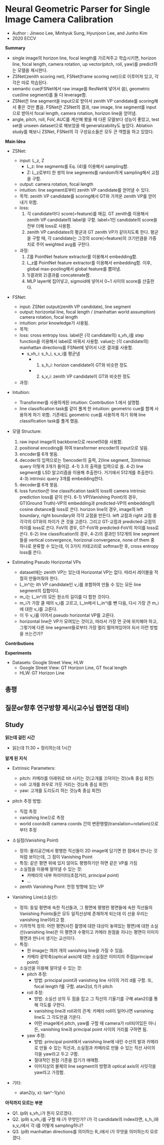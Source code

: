 # Neural Geometric Parser for Single Image Camera Calibration
- Author : Jinwoo Lee, Minhyuk Sung, Hyunjoon Lee, and Junho Kim
- 2020 ECCV

**Summary**
- single image의 horizon line, focal length를 가르쳐주고 학습시키면, horizon line, focal length, camera rotation, up vector(pitch, roll, yaw)를 predict하는 모델을 제시한다. 
- ZSNet(zenith scoring net), FSNet(frame scoring net)으로 이루어져 있고, 각각은 따로 학습된다.
- semantic cue(FSNet에서 raw image를 ResNet에 넣어서 씀), geometric cue(line segment)를 둘 다 leverage함.
- ZSNet은 line segment을 input으로 받아서 zenith VP candidate를 scoring해서 좋은 것만 뽑음. FSNet은 ZSNet의 결과, raw image, line segment를 input으로 받아서 focal length, camera rotation, horizon line을 얻어냄.
- angle, pitch, roll, FoV, AUC를 계산해 봤을 때 다른 모델보다 성능이 좋았고, test set을 unseen dataset으로 해보았을 때 generalizability도 높았다. Ablation study를 해보니 ZSNet, FSNet의 각 구성요소들은 모두 큰 역할을 하고 있었다.

**Main Idea**
- ZSNet: 
  - input: L_z, Z
    - L_z: line segments를 Eq. (4)를 이용해서 sampling함.
    - Z: L_z로부터 한 쌍의 line segments를 random하게 sampling해서 교점을 구함.
  - output: camera rotation, focal length
  - intuition: line segment로부터 zenith VP candidate를 얻어낼 수 있다.
  - 목적: zenith VP candidate를 scoring해서 GT와 가까운 zenith VP를 얻어내기 위함.
  - loss: 
    1) 각 candidate마다 score(=feature)를 매김. GT zenith를 이용해서 zenith VP candidate의 label을 구함. label=1인 candidate의 score을 전부 더해 loss로 사용함.
    2) zenith VP candidates의 평균과 GT zenith VP가 같아지도록 한다. 평균을 구할 때, 각 candidate는 그것의 score(=feature)의 크기만큼을 가중치로 주어 weighted avg를 구한다.
  - 과정:
    1) Z를 PointNet feature extractor를 이용해서 embedding함.
    2) L_z를 PointNet feature extractor를 이용해서 embedding함. 이후, global max-pooling해서 global feature를 뽑아냄.
    3) 1)결과와 2)결과를 concatenate함.
    4) MLP layer에 집어넣고, sigmoid에 넣어서 0~1 사이의 score를 산출한다.

- FSNet:
  - input: ZSNet output(zenith VP candidate), line segment
  - output: horizontal line, focal length / (manhattan world assumption) camera rotation, focal length
  - intuition: prior knowledge가 사용됨.
  - 목적:
  - loss: cross entropy loss. label은 (각 candidate의) s_vh_i를 step function을 이용해서 label로 바꿔서 사용함. value는 (각 candidate의) manhattan directions를 FSNet에 넣어서 나온 결과를 사용함.
    - s_vh_i: s_h_i, s_v_i를 평균냄
      - 1) s_h_i: horizon candidate이 GT와 비슷한 정도
      - 2) s_v_i: zenith VP candidate이 GT와 비슷한 정도
  - 과정:


- Intuition:
  - Transformer를 사용하게된 intuition: Contribution 1.에서 설명함.
  - line classification task를 같이 풀게 한 intuition: geometric cue를 함께 사용하게 하기 위함. 기존에도 geometric cue를 사용하게 하기 위해 line classification task를 풀게 했음.

- 모델 Structure:
  1. raw input image의 backbone으로 resnet50을 사용함.
  2. positional encoding을 하여 transformer encoder의 input으로 넣음.
  3. encoder를 6개 쌓음.
  4. decoder의 입력으로는 1)encoder의 출력, 2)line segment, 3)intrinsic query 이렇게 3개가 들어감.
    4-1) 3.의 출력을 입력으로 씀.
    4-2) line segment를 LSD 알고리즘을 이용해 추출한다. 거기에서 512개를 추출한다.
    4-3) intrinsic query 3개를 embedding한다.
  5. decoder를 6개 쌓음.
  6. loss function은 line classification task의 loss와 camera intrinsic prediction loss를 같이 쓴다. 
    6-1) VP(Vanishing Point)의 경우, GT(Ground Truth)-VP의 embedding과 predicted-VP의 embedding의 cosine distance를 loss로 쓴다. horizon line의 경우, image의 left boundary, right boundary와
각각 교점을 만든다. left 교점과 right 교점 중 각각의 GT와의 차이가 큰 것을 고른다. 그리고 GT-교점과 predicted-교점의 차이를 loss로 쓴다. FoV의 경우, GT-FoV와 predicted-FoV의 차이를 loss로 쓴다.
    6-2) line classification의 경우, 4-2)의 결과인 512개의 line segment들을 vertical convergence, horizonal convergence, none of them 중 하나로 분류할 수 있는데, 이 3가지 카테고리로 softmax한 후,
cross entropy loss를 쓴다.

- Estimating Pseudo Horizontal VPs
  - dataset에는 zenith VP는 있는데 Horizontal VP는 없다. 따라서 레이블을 적절히 만들어줘야 한다.
  - L_in^i는 ith VP candidate인 v_i를 포함하여 만들 수 있는 모든 line segment의 집합이다.
  - m_i는 L_in^i의 모든 원소의 길이를 다 합한 것이다.
  - m_i가 가장 클 때의 v_i를 고르고, L_in에서 L_in^i를 뺀 다음, 다시 가장 큰 m_i에 대한 v_i를 고른다. 
  - 이 두 v_i를 이어서 pseudo horizontal VP를 고른다.
  - horizontal line은 VP가 모여있는 것이고, 따라서 가장 먼 곳에 위치해야 하고, 그렇기에 다른 line segment들로부터 가장 멀리 떨어져있어야 되서 이런 방법을 쓰는건가?

**Contributions**


**Experiments**
- Datasets: Google Street View, HLW
  - Google Street View: GT Horizon Line, GT focal length
  - HLW: GT Horizon Line


**총평**
- 

**질문or향후 연구방향 제시(교수님 랩면접 대비)**
- 

## Study

**읽는데 걸린 시간**
- 읽는데 11:30 + 정리하는데 1시간

**알게 된 지식**
- Extrinsic Parameters:
  - pitch: 카메라를 아래위로 tilt 시키는 것(고개를 끄덕이는 것)(x축 중심 회전)
  - roll: 고개를 좌우로 갸웃 거리는 것(z축 중심 회전)
  - yaw: 고개를 도리도리 하는 것(y축 중심 회전)

- pitch 추정 방법:
  - 직접 측정
  - vanishing line으로 측정
  - world coords와 camera coords 간의 변환행렬(translation+rotation)으로부터 추정

- 소실점(Vanishing Point)
  - 정의: 물리공간에서 평행한 직선들이 2D image에 담기면 한 점에서 만나는 것처럼 보이는데, 그 점이 Vanishing Point
  - 특징: 같은 평면 위에 있지 않아도 평행하기만 하면 같은 VP를 가짐
  - 소실점을 이용해 알아낼 수 있는 것:
    - 카메라의 내부 파라미터(초점거리, principal point)
    - ...
  - zenith Vanishing Point: 천정 방향에 있는 VP

- Vanishing Line(소실선):
  - 정의: 동일 평면에 속한 직선들과, 그 평면에 평행한 평면들에 속한 직선들의 Vanishing Points들은 모두 일직선상에 존재하게 되는데 이 선을 우리는 vanishing line이라고 함.
  - 기하학적 정의: 어떤 평면(사진 촬영에 대한 대상이 놓여있는 평면)에 대한 소실선(vanishing line)은 이 평면과 수평이고 카메라 원점을 지나는 평면이 이미지 평면과 만나서 생기는 교선이다.
  - 특징:
    - 한 image는 여러 개의 vanishing line을 가질 수 있음.
    - 카메라 광학축(optical axis)에 대한 소실점은 이미지의 주점(principal point)
  - 소실선을 이용해 알아낼 수 있는 것:
    - pitch 추정:
      - 방법: principal point과 vanishing line 사이의 거리 d를 구함. 또, focal length f를 구함. atan2(d, f)가 pitch
    - roll 추정:
      - 방법: 소실선 상의 두 점을 잡고 그 직선의 기울기를 구해 atan2()를 통해 각도를 구한다.
      - vanishing line과 roll과의 관계: 카메라 roll이 일어나면 vanishing line도 그 각도만큼 기운다.
      - 어떤 image에서 pitch, yaw를 구할 때 camera가 roll되어있든 아니든, vanishing line과 principal point 사이의 거리를 구하면 됨.
    - yaw 추정:
      - 방법: principal point에서 vanishing line에 내린 수선의 발과 카메라로 만들 수 있는 직선과, 소실점과 카메라로 만들 수 있는 직선 사이의 각을 yaw라고 두고 구함.
      - 절대적인 원점 기준을 잡기가 애매함.
      - 이미지상의 물체의 line segment의 방향과 optical axis의 사잇각을 yaw라고 가정함.
- 기타:
  - atan2(y, x): tan^-1(y/x)

**아직까지 모르는 부분**
- Q1. (p9) s_vh_i가 뭔지 모르겠다.
- Q2. (p9) s_vh_i를 구할 때 i가 무엇인가? i가 각 candidate의 index라면, s_h_i와 s_v_i에서 각 i를 어떻게 sampling하나?
- Q3. (p9) manhattan directions를 의미하는 R_i에서 i가 무엇을 의미하는지 모르겠다.

